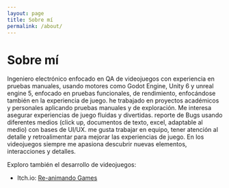 ```yaml
---
layout: page
title: Sobre mí
permalink: /about/
---
```


# Sobre mí

Ingeniero electrónico enfocado en QA de videojuegos con experiencia en pruebas manuales, usando motores como Godot Engine, Unity 6 y unreal engine 5, enfocado en pruebas funcionales, de rendimiento, enfocándose también en la experiencia de juego. he trabajado en proyectos académicos y personales aplicando pruebas manuales y de exploración. Me interesa asegurar experiencias de juego fluidas y divertidas. reporte de Bugs usando diferentes medios (click up, documentos de texto, excel, adaptable al medio) con bases de UI/UX. me gusta trabajar en equipo, tener atención al detalle y retroalimentar para mejorar las experiencias de juego. En los videojuegos siempre me apasiona descubrir nuevas elementos, interacciones y detalles.

Exploro también el desarrollo de videojuegos:
- Itch.io: [Re-animando Games](https://re-animandogames.itch.io/)
